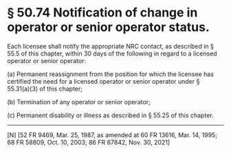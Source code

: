 # § 50.74   Notification of change in operator or senior operator status.

Each licensee shall notify the appropriate NRC contact, as described in § 55.5 of this chapter, within 30 days of the following in regard to a licensed operator or senior operator:






(a) Permanent reassignment from the position for which the licensee has certified the need for a licensed operator or senior operator under § 55.31(a)(3) of this chapter;


(b) Termination of any operator or senior operator;


(c) Permanent disability or illness as described in § 55.25 of this chapter.



---

[N] [52 FR 9469, Mar. 25, 1987, as amended at 60 FR 13616, Mar. 14, 1995; 68 FR 58809, Oct. 10, 2003; 86 FR 67842, Nov. 30, 2021]










